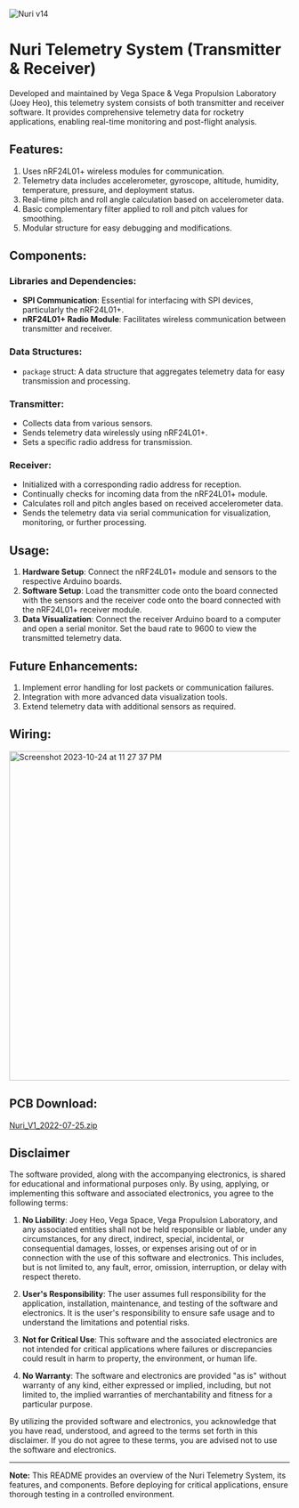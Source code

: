 
![Nuri v14](https://github.com/joeyheo/Rocket-Flight-Computer-Software/assets/73047475/a9634ac0-c7a5-4cc3-b60b-ea12a889238b)


# Nuri Telemetry System (Transmitter & Receiver)

Developed and maintained by Vega Space & Vega Propulsion Laboratory (Joey Heo), this telemetry system consists of both transmitter and receiver software. It provides comprehensive telemetry data for rocketry applications, enabling real-time monitoring and post-flight analysis.

## Features:
1. Uses nRF24L01+ wireless modules for communication.
2. Telemetry data includes accelerometer, gyroscope, altitude, humidity, temperature, pressure, and deployment status.
3. Real-time pitch and roll angle calculation based on accelerometer data.
4. Basic complementary filter applied to roll and pitch values for smoothing.
5. Modular structure for easy debugging and modifications.

## Components:

### Libraries and Dependencies:
- **SPI Communication**: Essential for interfacing with SPI devices, particularly the nRF24L01+.
- **nRF24L01+ Radio Module**: Facilitates wireless communication between transmitter and receiver.

### Data Structures:
- `package` struct: A data structure that aggregates telemetry data for easy transmission and processing.

### Transmitter:
- Collects data from various sensors.
- Sends telemetry data wirelessly using nRF24L01+.
- Sets a specific radio address for transmission.
  
### Receiver:
- Initialized with a corresponding radio address for reception.
- Continually checks for incoming data from the nRF24L01+ module.
- Calculates roll and pitch angles based on received accelerometer data.
- Sends the telemetry data via serial communication for visualization, monitoring, or further processing.

## Usage:

1. **Hardware Setup**: Connect the nRF24L01+ module and sensors to the respective Arduino boards.
2. **Software Setup**: Load the transmitter code onto the board connected with the sensors and the receiver code onto the board connected with the nRF24L01+ receiver module.
3. **Data Visualization**: Connect the receiver Arduino board to a computer and open a serial monitor. Set the baud rate to 9600 to view the transmitted telemetry data.

## Future Enhancements:
1. Implement error handling for lost packets or communication failures.
2. Integration with more advanced data visualization tools.
3. Extend telemetry data with additional sensors as required.

## Wiring: 

<img width="592" alt="Screenshot 2023-10-24 at 11 27 37 PM" src="https://github.com/joeyheo/Rocket-Flight-Computer-Software/assets/73047475/4606568a-ed60-4686-9915-87d26cd10677">


## PCB Download:

[Nuri_V1_2022-07-25.zip](https://github.com/joeyheo/Rocket-Flight-Computer-Software/files/13162097/Nuri_V1_2022-07-25.zip)


## Disclaimer

The software provided, along with the accompanying electronics, is shared for educational and informational purposes only. By using, applying, or implementing this software and associated electronics, you agree to the following terms:

1. **No Liability**: Joey Heo, Vega Space, Vega Propulsion Laboratory, and any associated entities shall not be held responsible or liable, under any circumstances, for any direct, indirect, special, incidental, or consequential damages, losses, or expenses arising out of or in connection with the use of this software and electronics. This includes, but is not limited to, any fault, error, omission, interruption, or delay with respect thereto.

2. **User's Responsibility**: The user assumes full responsibility for the application, installation, maintenance, and testing of the software and electronics. It is the user's responsibility to ensure safe usage and to understand the limitations and potential risks.

3. **Not for Critical Use**: This software and the associated electronics are not intended for critical applications where failures or discrepancies could result in harm to property, the environment, or human life.

4. **No Warranty**: The software and electronics are provided "as is" without warranty of any kind, either expressed or implied, including, but not limited to, the implied warranties of merchantability and fitness for a particular purpose.

By utilizing the provided software and electronics, you acknowledge that you have read, understood, and agreed to the terms set forth in this disclaimer. If you do not agree to these terms, you are advised not to use the software and electronics.

---
**Note:** This README provides an overview of the Nuri Telemetry System, its features, and components. Before deploying for critical applications, ensure thorough testing in a controlled environment.
